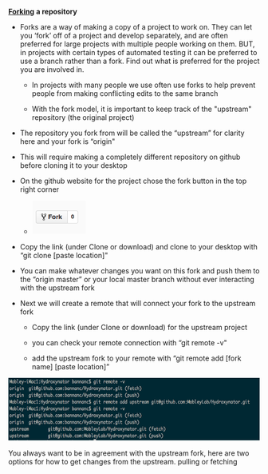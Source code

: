 [**<span class="underline">Forking</span>**](https://help.github.com/articles/syncing-a-fork/) **a repository**

- Forks are a way of making a copy of a project to work on. They can let you ‘fork’ off of a project and develop separately, and are often preferred for large projects with multiple people working on them. BUT, in projects with certain types of automated testing it can be preferred to use a branch rather than a fork. Find out what is preferred for the project you are involved in.

  - In projects with many people we use often use forks to help prevent people from making conflicting edits to the same branch

  - With the fork model, it is important to keep track of the "upstream" repository (the original project)

<!-- -->

- The repository you fork from will be called the “upstream” for clarity here and your fork is “origin"

<!-- -->

- This will require making a completely different repository on github before cloning it to your desktop

<!-- -->

- On the github website for the project chose the fork button in the top right corner

  - <img src="media/image1.png" style="width:1.11458in;height:0.69792in" />

<!-- -->

- Copy the link (under Clone or download) and clone to your desktop with “git clone \[paste location\]"

<!-- -->

- You can make whatever changes you want on this fork and push them to the “origin master” or your local master branch without ever interacting with the upstream fork

<!-- -->

- Next we will create a remote that will connect your fork to the upstream fork

  - Copy the link (under Clone or download) for the upstream project

  - you can check your remote connection with “git remote -v"

  - add the upstream fork to your remote with “git remote add \[fork name\] \[paste location\]”

<img src="media/image2.png" style="width:6.5in;height:1.30556in" />

You always want to be in agreement with the upstream fork, here are two options for how to get changes from the upstream. pulling or fetching
